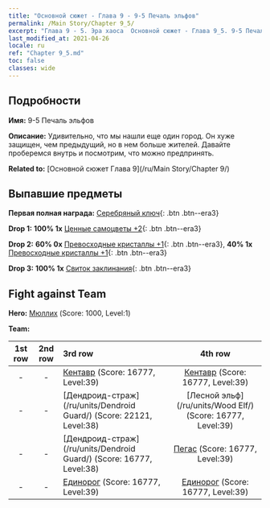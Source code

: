 ```yaml
---
title: "Основной сюжет - Глава 9 - 9-5 Печаль эльфов"
permalink: /Main Story/Chapter 9_5/
excerpt: "Глава 9 - 5. Эра хаоса  Основной сюжет - Глава 9_5. 9-5 Печаль эльфов"
last_modified_at: 2021-04-26
locale: ru
ref: "Chapter 9_5.md"
toc: false
classes: wide
---
```


## Подробности

 **Имя:** 9-5 Печаль эльфов

 **Описание:** Удивительно, что мы нашли еще один город. Он хуже защищен, чем предыдущий, но в нем больше жителей. Давайте проберемся внутрь и посмотрим, что можно предпринять.

 **Related to:** [Основной сюжет Глава 9](/ru/Main Story/Chapter 9/)

## Выпавшие предметы

 **Первая полная награда:** [Серебряный ключ](/ItemsRU/con_693/){: .btn .btn--era3}

 **Drop 1:** **100% 1x** [Ценные самоцветы +2](/ItemsRU/mat_30/){: .btn .btn--era3}

 **Drop 2:** **60% 0x** [Превосходные кристаллы +1](/ItemsRU/mat_24/){: .btn .btn--era3}, **40% 1x** [Превосходные кристаллы +1](/ItemsRU/mat_24/){: .btn .btn--era3}

 **Drop 3:** **100% 1x** [Свиток заклинания](/ItemsRU/con_694/){: .btn .btn--era3}


## Fight against Team
 **Hero:** [Мюллих](/ru/heroes/Mullich/) (Score: 1000, Level:1)

 **Team:**


  | 1st row | 2nd row | 3rd row | 4th row |
  |:----:|:----:|:----|:----:|
  | - | - | [Кентавр](/ru/units/Centaur/) (Score: 16777, Level:39)  | [Кентавр](/ru/units/Centaur/) (Score: 16777, Level:39)  |
  | - | - | [Дендроид-страж](/ru/units/Dendroid Guard/) (Score: 22121, Level:38)  | [Лесной эльф](/ru/units/Wood Elf/) (Score: 16777, Level:39)  |
  | - | - | [Дендроид-страж](/ru/units/Dendroid Guard/) (Score: 16777, Level:38)  | [Пегас](/ru/units/Pegasus/) (Score: 16777, Level:39)  |
  | - | - | [Единорог](/ru/units/Unicorn/) (Score: 16777, Level:39)  | [Единорог](/ru/units/Unicorn/) (Score: 16777, Level:39)  |


